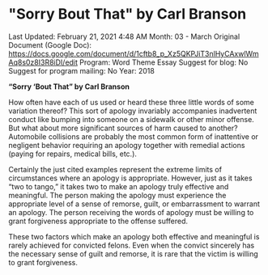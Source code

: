 # "Sorry Bout That" by Carl Branson

Last Updated: February 21, 2021 4:48 AM
Month: 03 - March
Original Document (Google Doc): https://docs.google.com/document/d/1cftb8_p_Xz5QKPJiT3nlHyCAxwlWmAq8s0z8I3R8iDI/edit
Program: Word Theme Essay
Suggest for blog: No
Suggest for program mailing: No
Year: 2018

**“Sorry ‘Bout That” by Carl Branson**

How often have each of us used or heard these three little words of some variation thereof? This sort of apology invariably accompanies inadvertent conduct like bumping into someone on a sidewalk or other minor offense. But what about more significant sources of harm caused to another? Automobile collisions are probably the most common form of inattentive or negligent behavior requiring an apology together with remedial actions (paying for repairs, medical bills, etc.).

Certainly the just cited examples represent the extreme limits of circumstances where an apology is appropriate. However, just as it takes “two to tango,” it takes two to make an apology truly effective and meaningful. The person making the apology must experience the appropriate level of a sense of remorse, guilt, or embarrassment to warrant an apology. The person receiving the words of apology must be willing to grant forgiveness appropriate to the offense suffered.

These two factors which make an apology both effective and meaningful is rarely achieved for convicted felons. Even when the convict sincerely has the necessary sense of guilt and remorse, it is rare that the victim is willing to grant forgiveness.